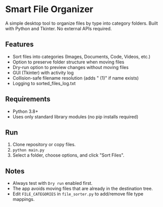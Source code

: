 # Smart File Organizer

A simple desktop tool to organize files by type into category folders.
Built with Python and Tkinter. No external APIs required.

## Features
- Sort files into categories (Images, Documents, Code, Videos, etc.)
- Option to preserve folder structure when moving files
- Dry-run option to preview changes without moving files
- GUI (Tkinter) with activity log
- Collision-safe filename resolution (adds " (1)" if name exists)
- Logging to sorted_files_log.txt

## Requirements
- Python 3.8+
- Uses only standard library modules (no pip installs required)

## Run
1. Clone repository or copy files.
2. `python main.py`
3. Select a folder, choose options, and click "Sort Files".

## Notes
- Always test with `Dry run` enabled first.
- The app avoids moving files that are already in the destination tree.
- Edit `FILE_CATEGORIES` in `file_sorter.py` to add/remove file type mappings.

